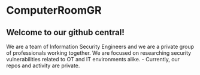# ComputerRoomGR

## Welcome to our github central!

We are a team of Information Security Engineers and we are a private group of professionals working together. We are focused on researching security vulnerabilities related to OT and IT environments alike.  -  Currently, our repos and activity are private.
